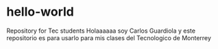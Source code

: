 # hello-world
Repository for Tec students
Holaaaaaa soy Carlos Guardiola y este repositorio es para usarlo para mis clases del Tecnologico de Monterrey
